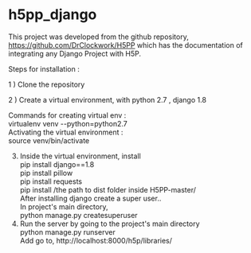 # h5pp_django

This project was developed from the github repository, https://github.com/DrClockwork/H5PP which has the documentation of integrating any Django Project with H5P.

Steps for installation :

1 ) Clone the repository

2 ) Create a virtual environment, with python 2.7 , django 1.8

   Commands for creating virtual env :  
  	 virtualenv venv --python=python2.7  
	 Activating the virtual environment :  
		  source venv/bin/activate
      
3) Inside the virtual environment, install  
     pip install django==1.8  
		 pip install pillow  
		 pip install requests  
		 pip install /the path to dist folder inside H5PP-master/  
     After installing django create a super user..  
       In project's main directory,  
         python manage.py createsuperuser
4) Run the server by going to the project's main directory  
     python manage.py runserver  
     Add go to, 
     http://localhost:8000/h5p/libraries/

